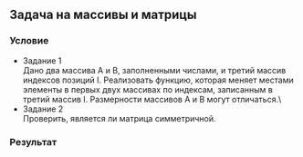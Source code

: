 ## Задача на массивы и матрицы
### Условие
* Задание 1\
Дано два массива A и B, заполненными числами, и третий массив
индексов позиций I. Реализовать функцию, которая меняет местами
элементы в первых двух массивах по индексам, записанным в третий массив
I. Размерности массивов A и B могут отличаться.\
* Задание 2\
Проверить, является ли матрица симметричной.

### Результат
